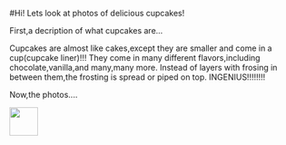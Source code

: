#Hi!  Lets look at photos of delicious cupcakes!

First,a decription of what cupcakes are...

Cupcakes are almost like cakes,except they are smaller and come in a cup(cupcake liner)!!!
They come in many different flavors,including chocolate,vanilla,and many,many more.
Instead of layers with frosing in between them,the frosting is spread or piped on top.
INGENIUS!!!!!!!!

Now,the photos....

<img src="http://www.sonrisasypostres.com.ve/wp-content/uploads/2016/05/cupcake-chocolate-1.jpg" height=50 width=50>
